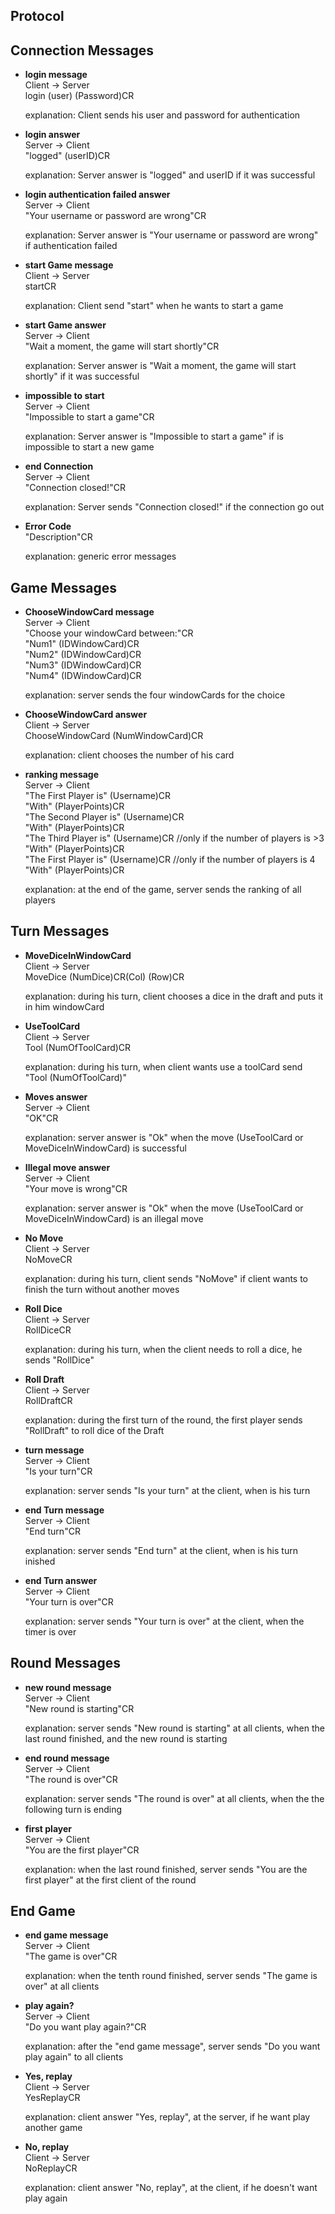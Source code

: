 ## Protocol

## Connection Messages

* **login message** </br>
    Client -> Server </br>
    login <TAB>(user) <TAB>(Password)CR </br>

    explanation: Client sends his user and password for authentication

* **login answer** </br>
    Server -> Client </br>
    "logged" <TAB>(userID)CR </br>

    explanation: Server answer is "logged" and userID if it was successful

* **login authentication failed answer** </br>
    Server -> Client </br>
    "Your username or password are wrong"CR </br>

    explanation: Server answer is "Your username or password are wrong" if authentication failed

* **start Game message** </br>
    Client -> Server </br>
    startCR </br>

    explanation: Client send "start" when he wants to start a game

* **start Game answer** </br>
    Server -> Client </br>
    "Wait a moment, the game will start shortly"CR </br>

    explanation: Server answer is "Wait a moment, the game will start shortly" if it was successful

* **impossible to start** </br>
     Server -> Client </br>
     "Impossible to start a game"CR </br>

     explanation: Server answer is  "Impossible to start a game" if is impossible to start a new game

* **end Connection** </br>
    Server -> Client </br>
    "Connection closed!"CR </br>

    explanation: Server sends "Connection closed!" if the connection go out

* **Error Code** </br>
    "Description"CR </br>

    explanation: generic error messages

## Game Messages

* **ChooseWindowCard message** </br>
    Server -> Client </br>
    "Choose your windowCard between:"CR </br>
    "Num1" <TAB>(IDWindowCard)CR </br>
    "Num2" <TAB>(IDWindowCard)CR </br>
    "Num3" <TAB>(IDWindowCard)CR </br>
    "Num4" <TAB>(IDWindowCard)CR </br>

    explanation: server sends the four windowCards for the choice

* **ChooseWindowCard answer** </br> 
    Client -> Server </br>
    ChooseWindowCard <TAB>(NumWindowCard)CR </br>
    
    explanation: client chooses the number of his card

* **ranking message** </br>
    Server -> Client </br>
    "The First Player is" <TAB>(Username)CR </br>
    "With" <TAB>(PlayerPoints)CR </br>
    "The Second Player is" <TAB>(Username)CR </br>
    "With" <TAB>(PlayerPoints)CR </br>
    "The Third Player is" <TAB>(Username)CR //only if the number of players is >3 </br>
    "With" <TAB>(PlayerPoints)CR </br>
    "The First Player is" <TAB>(Username)CR //only if the number of players is 4 </br>
    "With" <TAB>(PlayerPoints)CR </br>
    
    explanation: at the end of the game, server sends the ranking of all players

## Turn Messages

* **MoveDiceInWindowCard** </br>
    Client -> Server </br>
    MoveDice <TAB>(NumDice)CR(Col) <TAB>(Row)CR </br>

    explanation: during his turn, client chooses a dice in the draft and puts it in him windowCard

* **UseToolCard** </br>
    Client -> Server </br>
    Tool <TAB>(NumOfToolCard)CR </br>

    explanation: during his turn, when client wants use a toolCard send "Tool (NumOfToolCard)"

* **Moves answer** </br>
    Server -> Client </br>
    "OK"CR </br>

    explanation: server answer is "Ok" when the move (UseToolCard or MoveDiceInWindowCard) is successful

* **Illegal move answer** </br>
    Server -> Client </br>
    "Your move is wrong"CR </br>

    explanation: server answer is "Ok" when the move (UseToolCard or MoveDiceInWindowCard) is an illegal move

* **No Move** </br>
    Client -> Server</br>
    NoMoveCR </br>

    explanation: during his turn, client sends "NoMove" if client wants to finish the turn without another moves

* **Roll Dice** </br>
    Client -> Server </br>
    RollDiceCR </br>

    explanation: during his turn, when the client needs to roll a dice, he sends "RollDice"

* **Roll Draft** </br>
    Client -> Server </br>
    RollDraftCR </br>

    explanation: during the first turn of the round, the first player sends "RollDraft" to roll dice of the Draft

* **turn message** </br>
    Server -> Client </br>
    "Is your turn"CR </br>

    explanation: server sends "Is your turn" at the client, when is his turn

* **end Turn message** </br>
    Server -> Client </br>
    "End turn"CR </br>

    explanation: server sends "End turn" at the client, when is his turn inished

* **end Turn answer** </br>
    Server -> Client </br>
    "Your turn is over"CR </br>

    explanation: server sends "Your turn is over" at the client, when the timer is over

## Round Messages </br>

* **new round message** </br>
    Server -> Client </br>
    "New round is starting"CR </br>

    explanation: server sends "New round is starting" at all clients, when the last round finished, and the new round
    is starting

* **end round message** </br>
    Server -> Client </br>
    "The round is over"CR </br>

    explanation: server sends "The round is over" at all clients, when the the following turn is ending

* **first player** </br>
    Server -> Client </br>
    "You are the first player"CR </br>

    explanation: when the last round finished, server sends "You are the first player" at the first client of the round

## End Game

* **end game message** </br>
    Server -> Client </br>
    "The game is over"CR </br>

    explanation: when the tenth round finished, server sends "The game is over" at all clients

* **play again?** </br>
    Server -> Client </br>
    "Do you want play again?"CR </br>

    explanation: after the "end game message", server sends "Do you want play again" to all clients

* **Yes, replay** </br>
    Client -> Server </br>
    YesReplayCR </br>

    explanation: client answer "Yes, replay", at the server, if he want play another game

* **No, replay** </br>
    Client -> Server </br>
    NoReplayCR </br>

    explanation: client answer "No, replay", at the client, if he doesn't want play again
